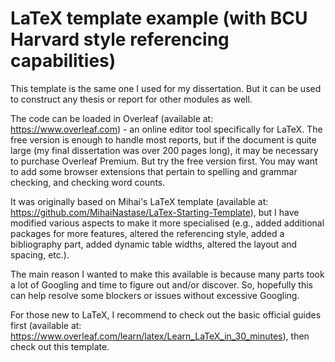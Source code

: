# LaTeX template example (with BCU Harvard style referencing capabilities)
This template is the same one I used for my dissertation. But it can be used to construct any thesis or report for other modules as well.

The code can be loaded in Overleaf (available at: https://www.overleaf.com) - an online editor tool specifically for LaTeX. The free version is enough to handle most reports, but if the document is quite large (my final dissertation was over 200 pages long), it may be necessary to purchase Overleaf Premium. But try the free version first. You may want to add some browser extensions that pertain to spelling and grammar checking, and checking word counts. 

It was originally based on Mihai's LaTeX template (available at: https://github.com/MihaiNastase/LaTex-Starting-Template), but I have modified various aspects to make it more specialised (e.g., added additional packages for more features, altered the referencing style, added a bibliography part, added dynamic table widths, altered the layout and spacing, etc.).

The main reason I wanted to make this available is because many parts took a lot of Googling and time to figure out and/or discover. So, hopefully this can help resolve some blockers or issues without excessive Googling.

For those new to LaTeX, I recommend to check out the basic official guides first (available at: https://www.overleaf.com/learn/latex/Learn_LaTeX_in_30_minutes), then check out this template.
